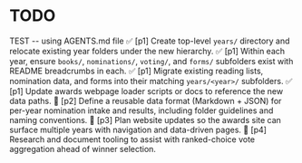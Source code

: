 # TODO

TEST -- using AGENTS.md file
✅ [p1] Create top-level `years/` directory and relocate existing year folders under the new hierarchy.
✅ [p1] Within each year, ensure `books/`, `nominations/`, `voting/`, and `forms/` subfolders exist with README breadcrumbs in each.
✅ [p1] Migrate existing reading lists, nomination data, and forms into their matching `years/<year>/` subfolders.
✅ [p1] Update awards webpage loader scripts or docs to reference the new data paths.
🔲 [p2] Define a reusable data format (Markdown + JSON) for per-year nomination intake and results, including folder guidelines and naming conventions.
🔲 [p3] Plan website updates so the awards site can surface multiple years with navigation and data-driven pages.
🔲 [p4] Research and document tooling to assist with ranked-choice vote aggregation ahead of winner selection.
